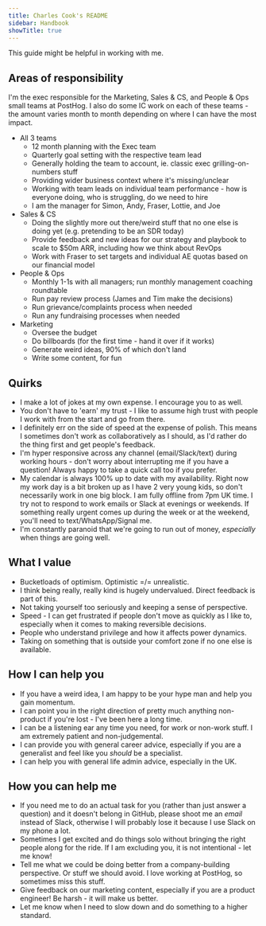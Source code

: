 ```yaml
---
title: Charles Cook's README
sidebar: Handbook
showTitle: true
---
```


This guide might be helpful in working with me.

## Areas of responsibility

I'm the exec responsible for the Marketing, Sales & CS, and People & Ops small teams at PostHog. I also do some IC work on each of these teams - the amount varies month to month depending on where I can have the most impact. 

- All 3 teams
  - 12 month planning with the Exec team
  - Quarterly goal setting with the respective team lead
  - Generally holding the team to account, ie. classic exec grilling-on-numbers stuff
  - Providing wider business context where it's missing/unclear
  - Working with team leads on individual team performance - how is everyone doing, who is struggling, do we need to hire
  - I am the manager for Simon, Andy, Fraser, Lottie, and Joe
- Sales & CS
  - Doing the slightly more out there/weird stuff that no one else is doing yet (e.g. pretending to be an SDR today)
  - Provide feedback and new ideas for our strategy and playbook to scale to $50m ARR, including how we think about RevOps
  - Work with Fraser to set targets and individual AE quotas based on our financial model
- People & Ops
  - Monthly 1-1s with all managers; run monthly management coaching roundtable
  - Run pay review process (James and Tim make the decisions)
  - Run grievance/complaints process when needed
  - Run any fundraising processes when needed
- Marketing
  - Oversee the budget
  - Do billboards (for the first time - hand it over if it works)
  - Generate weird ideas, 90% of which don't land
  - Write some content, for fun

## Quirks

- I make a lot of jokes at my own expense. I encourage you to as well.
- You don't have to 'earn' my trust - I like to assume high trust with people I work with from the start and go from there. 
- I definitely err on the side of speed at the expense of polish. This means I sometimes don't work as collaboratively as I should, as I'd rather do the thing first and get people's feedback. 
- I'm hyper responsive across any channel (email/Slack/text) during working hours - don't worry about interrupting me if you have a question! Always happy to take a quick call too if you prefer.
- My calendar is always 100% up to date with my availability. Right now my work day is a bit broken up as I have 2 very young kids, so don't necessarily work in one big block. I am fully offline from 7pm UK time. I try not to respond to work emails or Slack at evenings or weekends. If something really urgent comes up during the week or at the weekend, you'll need to text/WhatsApp/Signal me. 
- I'm constantly paranoid that we're going to run out of money, _especially_ when things are going well.

## What I value

- Bucketloads of optimism. Optimistic =/= unrealistic.  
- I think being really, really kind is hugely undervalued. Direct feedback is part of this. 
- Not taking yourself too seriously and keeping a sense of perspective.
- Speed - I can get frustrated if people don't move as quickly as I like to, especially when it comes to making reversible decisions. 
- People who understand privilege and how it affects power dynamics.  
- Taking on something that is outside your comfort zone if no one else is available. 

## How I can help you

- If you have a weird idea, I am happy to be your hype man and help you gain momentum.
- I can point you in the right direction of pretty much anything non-product if you're lost - I've been here a long time. 
- I can be a listening ear any time you need, for work or non-work stuff. I am extremely patient and non-judgemental.
- I can provide you with general career advice, especially if you are a generalist and feel like you _should_ be a specialist.  
- I can help you with general life admin advice, especially in the UK.

## How you can help me

- If you need me to do an actual task for you (rather than just answer a question) and it doesn't belong in GitHub, please shoot me an _email_ instead of Slack, otherwise I will probably lose it because I use Slack on my phone a lot. 
- Sometimes I get excited and do things solo without bringing the right people along for the ride. If I am excluding you, it is not intentional - let me know!
- Tell me what we could be doing better from a company-building perspective. Or stuff we should avoid. I love working at PostHog, so sometimes miss this stuff. 
- Give feedback on our marketing content, especially if you are a product engineer! Be harsh - it will make us better. 
- Let me know when I need to slow down and do something to a higher standard.
